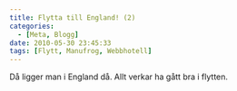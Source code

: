```yaml
---
title: Flytta till England! (2)
categories:
  - [Meta, Blogg]
date: 2010-05-30 23:45:33
tags: [Flytt, Manufrog, Webbhotell]
---
```

Då ligger man i England då. Allt verkar ha gått bra i flytten.
